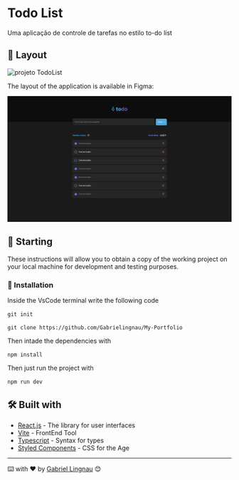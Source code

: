 # Todo List

Uma aplicação de controle de tarefas no estilo to-do list

## 🎨 Layout

![projeto TodoList](https://github.com/Gabrielingnau/GitFav/assets/116130802/d1cae9d8-61b3-46fe-bb24-8b4fa14191d1)

The layout of the application is available in Figma:

<a href="https://www.figma.com/file/t0CFUyoBPqUs39o6ucI2LR/ToDo-List-%E2%80%A2-Desafio-React-(Copy)?node-id=4130%3A474&mode=dev">
  <img alt="Made by tgmarinho" src="./src/Assets/projeto TodoList.png">
</a>

## 🚀 Starting

These instructions will allow you to obtain a copy of the working project on your local machine for development and testing purposes.

### 🔧 Installation

Inside the VsCode terminal write the following code

```
git init
```

```
git clone https://github.com/Gabrielingnau/My-Portfolio
```
Then intade the dependencies with

```
npm install
```

Then just run the project with

```
npm run dev
```

## 🛠️ Built with

* [React.js](https://react.dev/) - The library for user interfaces
* [Vite](https://vitejs.dev/) - FrontEnd Tool
* [Typescript](https://www.typescriptlang.org/) - Syntax for types
* [Styled Components](https://styled-components.com/) - CSS for the <Component> Age

---
⌨️ with ❤️ by [Gabriel Lingnau](https://github.com/Gabrielingnau) 😊